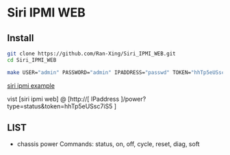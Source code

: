 # Siri IPMI WEB

## Install

```bash
git clone https://github.com/Ran-Xing/Siri_IPMI_WEB.git
cd Siri_IPMI_WEB
```

```bash
make USER="admin" PASSWORD="admin" IPADDRESS="passwd" TOKEN="hhTp5eUSsc7iS5"
```

[siri ipmi example](https://www.icloud.com/shortcuts/8eb138cf2a68451d982ba2c089b5e0fa)

vist [siri ipmi web] @ [http://[ IPaddress ]/power?type=status&token=hhTp5eUSsc7iS5 ]

## LIST

- chassis power Commands: status, on, off, cycle, reset, diag, soft
